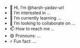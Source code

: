 - 👋 Hi, I’m @harsh-yadav-url
- 👀 I’m interested in ...
- 🌱 I’m currently learning ...
- 💞️ I’m looking to collaborate on ...
- 📫 How to reach me ...
- 😄 Pronouns: ...
- ⚡ Fun fact: ...

<!---
harsh-yadav-url/harsh-yadav-url is a ✨ special ✨ repository because its `README.md` (this file) appears on your GitHub profile.
You can click the Preview link to take a look at your changes.
--->
